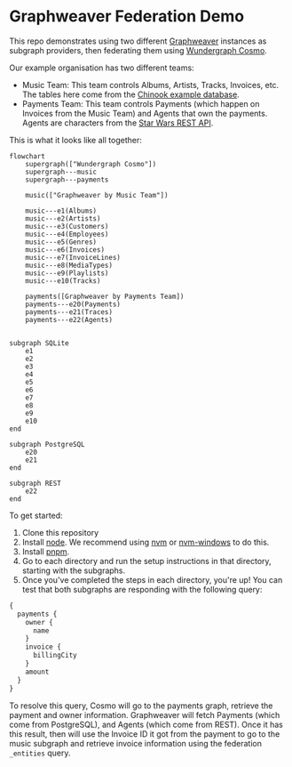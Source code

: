 # Graphweaver Federation Demo

This repo demonstrates using two different [Graphweaver](https://graphweaver.com) instances as subgraph providers, then federating them using [Wundergraph Cosmo](https://wundergraph.com/).

Our example organisation has two different teams:

- Music Team: This team controls Albums, Artists, Tracks, Invoices, etc. The tables here come from the [Chinook example database](https://github.com/lerocha/chinook-database).
- Payments Team: This team controls Payments (which happen on Invoices from the Music Team) and Agents that own the payments. Agents are characters from the [Star Wars REST API](https://swapi.info/).

This is what it looks like all together:

```mermaid
flowchart
    supergraph(["Wundergraph Cosmo"])
    supergraph---music
    supergraph---payments

    music(["Graphweaver by Music Team"])

    music---e1(Albums)
	music---e2(Artists)
	music---e3(Customers)
	music---e4(Employees)
	music---e5(Genres)
	music---e6(Invoices)
	music---e7(InvoiceLines)
    music---e8(MediaTypes)
	music---e9(Playlists)
	music---e10(Tracks)

    payments([Graphweaver by Payments Team])
    payments---e20(Payments)
	payments---e21(Traces)
	payments---e22(Agents)


subgraph SQLite
    e1
    e2
    e3
    e4
    e5
    e6
    e7
    e8
    e9
    e10
end

subgraph PostgreSQL
    e20
    e21
end

subgraph REST
    e22
end
```

To get started:

1. Clone this repository
2. Install [node](https://nodejs.org/en). We recommend using [nvm](https://github.com/nvm-sh/nvm) or [nvm-windows](https://github.com/coreybutler/nvm-windows) to do this.
3. Install [pnpm](https://pnpm.io/).
4. Go to each directory and run the setup instructions in that directory, starting with the subgraphs.
5. Once you've completed the steps in each directory, you're up! You can test that both subgraphs are responding with the following query:

```graphql
{
  payments {
    owner {
      name
    }
    invoice {
      billingCity
    }
    amount
  }
}
```

To resolve this query, Cosmo will go to the payments graph, retrieve the payment and owner information. Graphweaver will fetch Payments (which come from PostgreSQL), and Agents (which come from REST). Once it has this result, then will use the Invoice ID it got from the payment to go to the music subgraph and retrieve invoice information using the federation `_entities` query.
